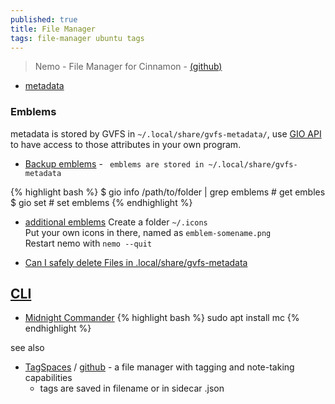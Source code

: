 ```yaml
---
published: true
title: File Manager
tags: file-manager ubuntu tags
---
```

> Nemo - File Manager for Cinnamon - [(github)](https://github.com/linuxmint/nemo)

- [metadata](https://github.com/linuxmint/nemo/blob/7fe83632eca5801a55992dc08c52767b6d8685cb/libnemo-private/nemo-metadata.h)

### Emblems
metadata is stored by GVFS in `~/.local/share/gvfs-metadata/`, use [GIO API](https://stackoverflow.com/questions/10874702/gnome-where-does-nautilus-store-emblem-data-and-how) to have access to those attributes in your own program.

- [Backup emblems](https://forums.linuxmint.com/viewtopic.php?t=281724) - ` emblems are stored in ~/.local/share/gvfs-metadata`


{% highlight bash %}
$ gio info /path/to/folder | grep emblems # get embles
$ gio set # set emblems
{% endhighlight %}

- [additional emblems](https://forums.linuxmint.com/viewtopic.php?t=354871)
Create a folder `~/.icons`  
Put your own icons in there, named as `emblem-somename.png`  
Restart nemo with `nemo --quit`  

- [Can I safely delete Files in .local/share/gvfs-metadata](https://superuser.com/questions/100545/files-in-local-share-gvfs-metadata-in-ubuntu)

## [CLI](https://www.tecmint.com/linux-terminal-file-managers/)
- [Midnight Commander](http://www.linuxcommand.org/lc3_adv_mc.php)
{% highlight bash %}
sudo apt install mc
{% endhighlight %}

see also
- [TagSpaces](https://www.tagspaces.org/) / [github](https://github.com/tagspaces/tagspaces) - a file manager with tagging and note-taking capabilities
	- tags are saved in filename or in sidecar .json
